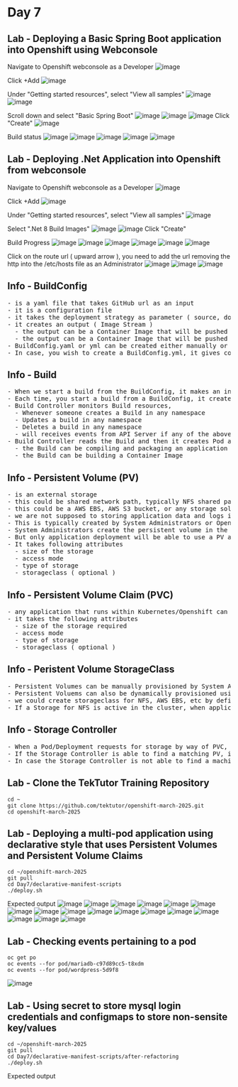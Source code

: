 # Day 7

## Lab - Deploying a Basic Spring Boot application into Openshift using Webconsole

Navigate to Openshift webconsole as a Developer
![image](https://github.com/user-attachments/assets/50045036-1015-4315-9426-7b9aae6ef54b)

Click +Add
![image](https://github.com/user-attachments/assets/17c02e9d-9643-435b-8b4f-9775df95e375)

Under "Getting started resources", select "View all samples"
![image](https://github.com/user-attachments/assets/5af999e3-6747-4e32-a649-e0909e5b7e3b)
![image](https://github.com/user-attachments/assets/58580ca4-78f1-447e-b3ee-589030fbe889)

Scroll down and select "Basic Spring Boot"
![image](https://github.com/user-attachments/assets/a85a1964-00b9-4a3c-a7a7-e64aa3fbb44f)
![image](https://github.com/user-attachments/assets/d5a70fe4-e76d-43f9-beb0-6400634da23c)
![image](https://github.com/user-attachments/assets/87fa1026-f1d5-4596-916d-a0b3c5117c38)
Click "Create"
![image](https://github.com/user-attachments/assets/fd2b17ad-47ef-4f38-8759-4b61ce93743e)

Build status
![image](https://github.com/user-attachments/assets/6005c1ed-9de9-425d-bfe1-28aa5620b6e7)
![image](https://github.com/user-attachments/assets/c2caea7e-d8ed-485d-9048-b77b9e6685f7)
![image](https://github.com/user-attachments/assets/14ffc710-1b4b-4f9e-a8d5-c7999a10cb2d)
![image](https://github.com/user-attachments/assets/eb9c406a-540e-4d6b-833d-20b4fb2c3435)
![image](https://github.com/user-attachments/assets/70360a51-22f1-4ba7-b1fb-fd5a03579fc7)


## Lab - Deploying .Net Application into Openshift from webconsole

Navigate to Openshift webconsole as a Developer
![image](https://github.com/user-attachments/assets/50045036-1015-4315-9426-7b9aae6ef54b)

Click +Add
![image](https://github.com/user-attachments/assets/17c02e9d-9643-435b-8b4f-9775df95e375)

Under "Getting started resources", select "View all samples"
![image](https://github.com/user-attachments/assets/5af999e3-6747-4e32-a649-e0909e5b7e3b)

Select ".Net 8 Build Images"
![image](https://github.com/user-attachments/assets/4f505d06-d784-495f-a252-becd634412f5)
![image](https://github.com/user-attachments/assets/d74cd6a7-f32e-4b8c-bc0a-6ededd6d4b7c)
Click "Create"

Build Progress
![image](https://github.com/user-attachments/assets/b2bfa69c-8ca8-47d7-8243-b71ab1e1607a)
![image](https://github.com/user-attachments/assets/ebfe236a-5cff-4134-b77f-1a2df93bbf09)
![image](https://github.com/user-attachments/assets/7ccde925-70bd-4688-bb32-e77135778c53)
![image](https://github.com/user-attachments/assets/e6f7502f-3e18-4b3a-9af1-4121e1ee43a6)
![image](https://github.com/user-attachments/assets/f4481145-7aff-4705-b201-b86dd9c674ad)
![image](https://github.com/user-attachments/assets/d900d416-a9f1-4e32-98ca-d3fa9b0ec29d)

Click on the route url ( upward arrow ), you need to add the url removing the http into the /etc/hosts file as an Administrator
![image](https://github.com/user-attachments/assets/d7e608c9-55fc-412e-a934-04346c9a200c)
![image](https://github.com/user-attachments/assets/974fe433-95cc-415d-997b-7fbdcee8a812)
![image](https://github.com/user-attachments/assets/33661a0c-3227-4eb0-ab47-f8800b2f037c)

## Info - BuildConfig
<pre>
- is a yaml file that takes GitHub url as an input
- it is a configuration file
- it takes the deployment strategy as parameter ( source, docker, etc., )
- it creates an output ( Image Stream )
  - the output can be a Container Image that will be pushed into Openshift's Internal Image Registry
  - the output can be a Container Image that will be pushed into JFrog Artifactory Private Image Registry
- BuildConfig.yaml or yml can be created either manually or Openshift can generate it for you
- In case, you wish to create a BuildConfig.yml, it gives complete flexibility 
</pre>

## Info - Build
<pre>
- When we start a build from the BuildConfig, it makes an instance of the BuildConfig called Build
- Each time, you start a build from a BuildConfig, it creates a Build with unique name
- Build Controller monitors Build resources,
  - Whenever someone creates a Build in any namespace
  - Updates a build in any namespace
  - Deletes a build in any namespace
  - will receives events from API Server if any of the above events occurs
- Build Controller reads the Build and then it creates Pod and starts the Build with the pod
  - the Build can be compiling and packaging an application binary
  - the Build can be building a Container Image
</pre>

## Info - Persistent Volume (PV)
<pre>
- is an external storage
- this could be shared network path, typically NFS shared path
- this could be a AWS EBS, AWS S3 bucket, or any storage solution
- we are not supposed to storing application data and logs in the temporary container/pod storage, hence we will be using an external storage which is permanent
- This is typically created by System Administrators or Openshift Administrators
- System Administrators create the persistent volume in the cluster scope, i.e any project can claim and use it
- But only application deployment will be able to use a PV at at time
- It takes following attributes
  - size of the storage
  - access mode
  - type of storage
  - storageclass ( optional )
</pre>

## Info - Persistent Volume Claim (PVC)
<pre>
- any application that runs within Kubernetes/Openshift can request for external storage using PVC  
- it takes the following attributes
  - size of the storage required
  - access mode
  - type of storage
  - storageclass ( optional )
</pre>

## Info - Peristent Volume StorageClass
<pre>
- Persistent Volumes can be manually provisioned by System Administrators or Openshift Administrators
- Persistent Voluems can also be dynamically provisioned using a storageclass
- we could create storageclass for NFS, AWS EBS, etc by defining a yaml file
- If a Storage for NFS is active in the cluster, when applications request for storage via PVC, the PV will automatically provisioned as per the PVC contstraints
</pre>  

## Info - Storage Controller
<pre>
- When a Pod/Deployment requests for storage by way of PVC, the Storage Controller scans the entire cluster looking for a matching PV
- If the Storage Controller is able to find a matching PV, it will let the PVC claim and use the storage
- In case the Storage Controller is not able to find a maching PV, the Pod that depends on it will be kept in Pending state until such a PV is provisioned either via Storage dynamically or manually by the Openshift Administrators
</pre>

## Lab - Clone the TekTutor Training Repository
```
cd ~
git clone https://github.com/tektutor/openshift-march-2025.git
cd openshift-march-2025
```

## Lab - Deploying a multi-pod application using declarative style that uses Persistent Volumes and Persistent Volume Claims
```
cd ~/openshift-march-2025
git pull
cd Day7/declarative-manifest-scripts
./deploy.sh
```

Expected output
![image](https://github.com/user-attachments/assets/1ef4f639-84dc-4694-bba7-3d260f65f1e9)
![image](https://github.com/user-attachments/assets/a1361da4-fd98-4269-afa9-60dbf09b9754)
![image](https://github.com/user-attachments/assets/e1f3afd1-bca3-46b6-9a9b-e526124cf4e6)
![image](https://github.com/user-attachments/assets/0df56d93-eedc-4781-abcc-6e7e976ee145)
![image](https://github.com/user-attachments/assets/747e08e1-9abc-4ccf-b35e-4247fcd2b5df)
![image](https://github.com/user-attachments/assets/f8b9fac8-62d7-4db9-8fb4-2dce4204b6b2)
![image](https://github.com/user-attachments/assets/5592bf2e-374b-4bb6-b901-1e3ce78414cf)
![image](https://github.com/user-attachments/assets/df24d6d4-81be-4a94-bf38-ef7fc10280c2)
![image](https://github.com/user-attachments/assets/0fc1ff19-e11f-4a15-98de-54b6a0badff5)
![image](https://github.com/user-attachments/assets/e1a90519-eced-4200-9cab-48a6c8cf857a)
![image](https://github.com/user-attachments/assets/5e29176f-bd87-4cbc-a866-738c7b29fefd)
![image](https://github.com/user-attachments/assets/ffd9170b-053f-4cea-9da7-a382cc5a2673)
![image](https://github.com/user-attachments/assets/ed0fe226-9ece-4e25-b2e6-d5f70979cc76)
![image](https://github.com/user-attachments/assets/62d29d03-07b6-4d64-a173-5eab340bdab7)
![image](https://github.com/user-attachments/assets/8774305e-7a22-421a-9a44-194f90dff7bc)
![image](https://github.com/user-attachments/assets/69a1d747-a76d-467b-a05d-dee898f42eb6)
![image](https://github.com/user-attachments/assets/6094f79e-83c0-4fc6-9f57-4784f8e581cb)

## Lab - Checking events pertaining to a pod
```
oc get po
oc events --for pod/mariadb-c97d89cc5-t8xdm
oc events --for pod/wordpress-5d9f8
```
![image](https://github.com/user-attachments/assets/86c723f2-7411-42ef-8997-1f7c980ce5ef)


## Lab - Using secret to store mysql login credentials and configmaps to store non-sensite key/values
```
cd ~/openshift-march-2025
git pull
cd Day7/declarative-manifest-scripts/after-refactoring
./deploy.sh
```

Expected output
